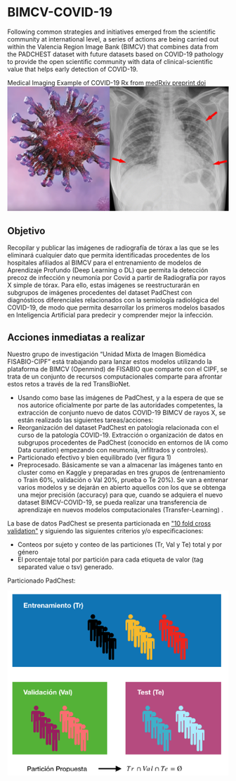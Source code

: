 # BIMCV-COVID-19
Following common strategies and initiatives emerged from the scientific community at international level, a series of actions are being carried out within the Valencia Region Image Bank (BIMCV) that combines data from the PADCHEST dataset with future datasets based on COVID-19 pathology to provide the open scientific community with data of clinical-scientific value that helps early detection of COVID-19.

Medical Imaging Example of COVID-19 Rx from [medRxiv preprint doi](https://doi.org/10.1101/2020.02.14.20023028)
![ChestRX-COVID](https://github.com/BIMCV-CSUSP/BIMCV-COVID-19/blob/master/chestRx/chest-covid.png)

## Objetivo
Recopilar y publicar las imágenes  de radiografía de tórax a las que se les eliminará cualquier dato que permita identificadas procedentes de los hospitales afiliados al BIMCV para el entrenamiento de modelos de Aprendizaje Profundo (Deep Learning o DL) que permita la detección precoz de infección y neumonía por Covid a partir de Radiografía por rayos X simple de tórax. 
Para ello, estas imágenes  se reestructurarán en subgrupos de imágenes procedentes del dataset PadChest con diagnósticos diferenciales relacionados con la semiología radiológica del COVID-19, de modo que permita desarrollar los primeros modelos basados en Inteligencia Artificial para predecir y comprender mejor la infección. 
## Acciones inmediatas a realizar
Nuestro grupo de investigación “Unidad Mixta de Imagen Biomédica FISABIO-CIPF” está trabajando para lanzar estos modelos utilizando la  plataforma de BIMCV (Openmind) de FISABIO que comparte con el CIPF, se trata de un conjunto de recursos computacionales comparte para afrontar estos retos a través de la red TransBioNet.
* Usando como base las imágenes de PadChest, y a la espera de que se nos autorice oficialmente por parte de las autoridades competentes, la extracción de conjunto nuevo de datos COVID-19 BIMCV de rayos X, se están realizado las siguientes tareas/acciones:
* Reorganización del dataset PadChest en patología relacionada con el curso de la patología COVID-19.
Extracción o organización de datos en subgrupos procedentes de PadChest (conocido en entornos de IA como Data curation) empezando con neumonía, infiltrados y controles).
* Particionado efectivo y bien equilibrado (ver figura 1)
* Preprocesado. Básicamente se van a almacenar las imágenes tanto en cluster como en Kaggle y preparadas en tres grupos de (entrenamiento o Train 60%, validación o Val 20%, prueba o Te 20%).
Se van a entrenar varios modelos y se dejarán en abierto aquellos con los que se obtenga una mejor precisión (accuracy) para que, cuando se adquiera el nuevo dataset BIMCV-COVID-19, se pueda realizar una transferencia de aprendizaje en nuevos modelos computacionales (Transfer-Learning) .

La base de datos PadChest se presenta particionada  en ["10 fold cross validation"](https://en.wikipedia.org/wiki/Cross-validation_(statistics)#k-fold_cross-validation) y siguiendo las siguientes criterios y/o especificaciones: 
* Conteos por sujeto y conteo de las particiones (Tr, Val y Te) total y por género
* El porcentaje total por partición para cada etiqueta de valor (tag separated value o tsv) generado.

Particionado PadChest:

![partition-COVID](https://github.com/BIMCV-CSUSP/BIMCV-COVID-19/blob/master/chestRx/partition.png)

